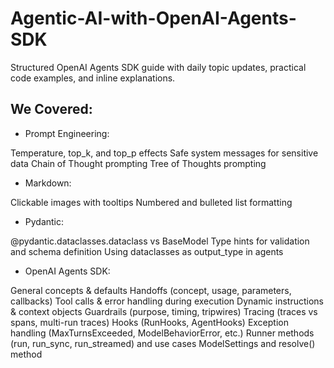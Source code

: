 # Agentic-AI-with-OpenAI-Agents-SDK
Structured OpenAI Agents SDK guide with daily topic updates, practical code examples, and inline explanations.

## We Covered:

- Prompt Engineering:
  
Temperature, top_k, and top_p effects
Safe system messages for sensitive data
Chain of Thought prompting
Tree of Thoughts prompting


- Markdown:
  
Clickable images with tooltips
Numbered and bulleted list formatting


- Pydantic:
  
@pydantic.dataclasses.dataclass vs BaseModel
Type hints for validation and schema definition
Using dataclasses as output_type in agents


- OpenAI Agents SDK:
  
General concepts & defaults
Handoffs (concept, usage, parameters, callbacks)
Tool calls & error handling during execution
Dynamic instructions & context objects
Guardrails (purpose, timing, tripwires)
Tracing (traces vs spans, multi-run traces)
Hooks (RunHooks, AgentHooks)
Exception handling (MaxTurnsExceeded, ModelBehaviorError, etc.)
Runner methods (run, run_sync, run_streamed) and use cases
ModelSettings and resolve() method


